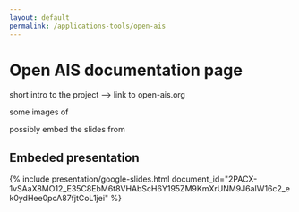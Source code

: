 ```yaml
---
layout: default
permalink: /applications-tools/open-ais
---
```


# Open AIS documentation page


short intro to the project --> link to open-ais.org

some images of 

possibly embed the slides from 


## Embeded presentation

{% include presentation/google-slides.html
   document_id="2PACX-1vSAaX8MO12_E35C8EbM6t8VHAbScH6Y195ZM9KmXrUNM9J6aIW16c2_ek0ydHee0pcA87fjtCoL1jei" 
%}

